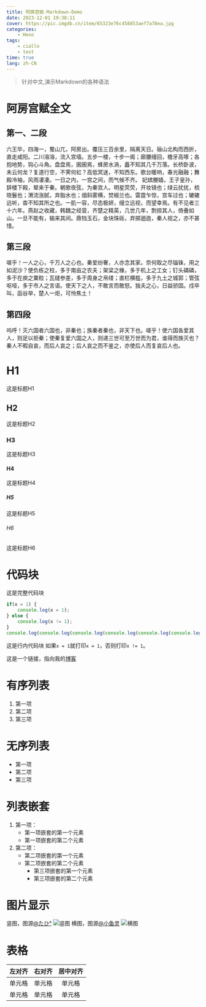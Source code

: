 ```yaml
---
title: 阿房宫赋-Markdown-Demo
date: 2023-12-01 19:38:11
cover: https://pic.imgdb.cn/item/65323e76c458853aef7a78ea.jpg
categories: 
    - Hexo
tags:
    - ciallo
    - test
time: true
lang: zh-CN
---
```


> 针对中文,演示Markdown的各种语法

# 阿房宫赋全文
## 第一、二段
六王毕，四海一，蜀山兀，阿房出。覆压三百余里，隔离天日。骊山北构而西折，直走咸阳。二川溶溶，流入宫墙。五步一楼，十步一阁；廊腰缦回，檐牙高啄；各抱地势，钩心斗角。盘盘焉，囷囷焉，蜂房水涡，矗不知其几千万落。长桥卧波，未云何龙？复道行空，不霁何虹？高低冥迷，不知西东。歌台暖响，春光融融；舞殿冷袖，风雨凄凄。一日之内，一宫之间，而气候不齐。
妃嫔媵嫱，王子皇孙，辞楼下殿，辇来于秦。朝歌夜弦，为秦宫人。明星荧荧，开妆镜也；绿云扰扰，梳晓鬟也；渭流涨腻，弃脂水也；烟斜雾横，焚椒兰也。雷霆乍惊，宫车过也；辘辘远听，杳不知其所之也。一肌一容，尽态极妍，缦立远视，而望幸焉。有不见者三十六年。燕赵之收藏，韩魏之经营，齐楚之精英，几世几年，剽掠其人，倚叠如山。一旦不能有，输来其间。鼎铛玉石，金块珠砾，弃掷逦迤，秦人视之，亦不甚惜。
## 第三段
嗟乎！一人之心，千万人之心也。秦爱纷奢，人亦念其家。奈何取之尽锱铢，用之如泥沙？使负栋之柱，多于南亩之农夫；架梁之椽，多于机上之工女；钉头磷磷，多于在庾之粟粒；瓦缝参差，多于周身之帛缕；直栏横槛，多于九土之城郭；管弦呕哑，多于市人之言语。使天下之人，不敢言而敢怒。独夫之心，日益骄固。戍卒叫，函谷举，楚人一炬，可怜焦土！
## 第四段
呜呼！灭六国者六国也，非秦也；族秦者秦也，非天下也。嗟乎！使六国各爱其人，则足以拒秦；使秦复爱六国之人，则递三世可至万世而为君，谁得而族灭也？秦人不暇自哀，而后人哀之；后人哀之而不鉴之，亦使后人而复哀后人也。

# H1
这是标题H1
## H2
这是标题H2
### H3
这是标题H3
#### H4
这是标题H4
##### H5
这是标题H5
###### H6
这是标题H6

# 代码块
这是完整代码块
``` javascript
if(x = 1) {
    console.log(x = 1);
} else {
    console.log(x != 1);
}
console.log(console.log(console.log(console.log(console.log(console.log(console.log(console.log(console.log(console.log(console.log(x != 1);););););););););););
```
这是行内代码块
如果`x = 1`就打印`x = 1`，否则打印`x != 1`。

这是一个链接，指向我的[博客](blog.ririsukokoromu.top)

# 有序列表

1. 第一项
2. 第二项
3. 第三项

# 无序列表

* 第一项
* 第二项
* 第三项

# 列表嵌套

1. 第一项：
    - 第一项嵌套的第一个元素
    - 第一项嵌套的第二个元素
2. 第二项：
    - 第二项嵌套的第一个元素
    - 第二项嵌套的第二个元素
        - 第三项嵌套的第一个元素
        - 第三项嵌套的第二个元素

# 图片显示
竖图，图源[@たひ°](https://x.com/pnkt_yksb/status/1756331400196985196?s=20)
![竖图](https://test-1315833212.cos.ap-shanghai.myqcloud.com/%E7%AB%96%E5%9B%BE.jpg)
横图，图源[@小鱼灵](https://x.com/LittleFishSoul/status/1754119644368269785?s=20)
![横图](https://test-1315833212.cos.ap-shanghai.myqcloud.com/%E6%A8%AA%E5%9B%BE.jpg)

# 表格
| 左对齐 | 右对齐 | 居中对齐 |
| :-----| ----: | :----: |
| 单元格 | 单元格 | 单元格 |
| 单元格 | 单元格 | 单元格 |